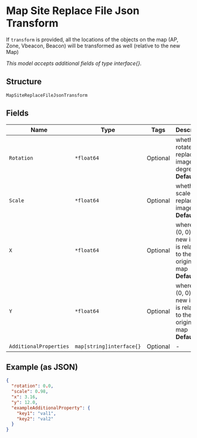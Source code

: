 
# Map Site Replace File Json Transform

If `transform` is provided, all the locations of the objects on the map (AP, Zone, Vbeacon, Beacon) will be transformed as well (relative to the new Map)

*This model accepts additional fields of type interface{}.*

## Structure

`MapSiteReplaceFileJsonTransform`

## Fields

| Name | Type | Tags | Description |
|  --- | --- | --- | --- |
| `Rotation` | `*float64` | Optional | whether to rotate the replacing image, in degrees<br>**Default**: `0` |
| `Scale` | `*float64` | Optional | whether to scale the replacing image<br>**Default**: `1` |
| `X` | `*float64` | Optional | where the (0, 0) of the new image is relative to the original map<br>**Default**: `0` |
| `Y` | `*float64` | Optional | where the (0, 0) of the new image is relative to the original map<br>**Default**: `0` |
| `AdditionalProperties` | `map[string]interface{}` | Optional | - |

## Example (as JSON)

```json
{
  "rotation": 0.0,
  "scale": 0.98,
  "x": 3.16,
  "y": 12.0,
  "exampleAdditionalProperty": {
    "key1": "val1",
    "key2": "val2"
  }
}
```

